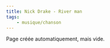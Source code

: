 ```yaml
---
title: Nick Drake - River man
tags:
    - musique/chanson
---
```


Page créée automatiquement, mais vide.
